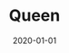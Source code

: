 ---
title: 'Queen'
date: '2020-01-01'
image: '/digital/queen.jpg/'
imageFull: '/digital/queen.jpg/'
---